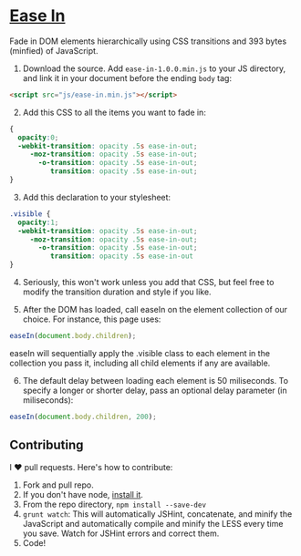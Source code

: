 [Ease In](http://lauren.github.io/ease-in/)
===============

Fade in DOM elements hierarchically using CSS transitions and 393 bytes (minfied) of JavaScript.

1) Download the source. Add `ease-in-1.0.0.min.js` to your JS directory, and link it in your document before the ending `body` tag:

```html
<script src="js/ease-in.min.js"></script>
```
2) Add this CSS to all the items you want to fade in:

```css
{
  opacity:0;
  -webkit-transition: opacity .5s ease-in-out;
     -moz-transition: opacity .5s ease-in-out;
       -o-transition: opacity .5s ease-in-out;
          transition: opacity .5s ease-in-out;
}
```
3) Add this declaration to your stylesheet:

```css
.visible {
  opacity:1;
  -webkit-transition: opacity .5s ease-in-out;
     -moz-transition: opacity .5s ease-in-out;
       -o-transition: opacity .5s ease-in-out;
          transition: opacity .5s ease-in-out
}
```
4) Seriously, this won't work unless you add that CSS, but feel free to modify the transition duration and style if you like.

5) After the DOM has loaded, call easeIn on the element collection of our choice. For instance, this page uses:

```js
easeIn(document.body.children);
```

easeIn will sequentially apply the .visible class to each element in the collection you pass it, including all child elements if any are available.

6) The default delay between loading each element is 50 miliseconds. To specify a longer or shorter delay, pass an optional delay parameter (in miliseconds):

```js
easeIn(document.body.children, 200);
```

Contributing
------------

I ♥ pull requests. Here's how to contribute:

1. Fork and pull repo.
2. If you don't have node, [install it](http://howtonode.org/how-to-install-nodejs).
3. From the repo directory, `npm install --save-dev`
4. `grunt watch`: This will automatically JSHint, concatenate, and minify the JavaScript and automatically compile and minify the LESS every time you save. Watch for JSHint errors and correct them.
5. Code!